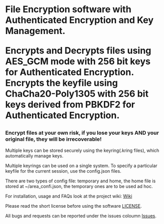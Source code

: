 <h1>File Encryption software with Authenticated Encryption and Key Management.

Encrypts and Decrypts files using AES_GCM mode with 256 bit keys for Authenticated Encryption.
Encrypts the keyfile using ChaCha20-Poly1305 with 256 bit keys derived from PBKDF2 for Authenticated Encryption.

<h3>Encrypt files at your own risk, if you lose your keys AND your original file, they will be irrecoverable!</h3>
Multiple keys can be stored securely using the keyring(.kring files), which automatically manage keys.

Multiple keyrings can be used on a single system. To specify a particular keyfile for the current session, use the config.json files.

There are two types of config file: temporary and home, the home file is stored at ~/area_confi.json, the temporary ones are to be used ad hoc.

For installation, usage and FAQs look at the project wiki: [Wiki](https://github.com/rehanvipin/area-42/wiki)

Please read the short license before using the software [LICENSE](https://github.com/rehanvipin/area-42/blob/master/LICENSE.md).

All bugs and requests can be reported under the issues coloumn [Issues](https://github.com/rehanvipin/area-42/issues).
